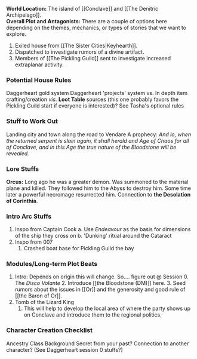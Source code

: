 **World Location:** The island of [[Conclave]] and [[The Denitric Archipelago]].  
**Overall Plot and Antagonists:** There are a couple of options here depending on the themes, mechanics, or types of stories that we want to explore. 
1. Exiled house from [[The Sister Cities|Keyhearth]]. 
2. Dispatched to investigate rumors of a divine artifact. 
3. Members of [[The Pickling Guild]] sent to investigate increased extraplanar activity.
### Potential House Rules
Daggerheart gold system
Daggerheart 'projects' system vs. In depth item crafting/creation *vis.* **Loot Table** sources (this one probably favors the Pickling Guild start if everyone is interested)?
See Tasha's optional rules

### Stuff to Work Out
Landing city and town along the road to Vendare
A prophecy: *And lo, when the returned serpent is slain again, it shall herald and Age of Chaos for all of Conclave, and in this Age the true nature of the Bloodstone will be revealed.* 

### Lore Stuffs
**Orcus:** Long ago he was a greater demon. Was summoned to the material plane and killed. They followed him to the Abyss to destroy him. Some time later a powerful necromage resurrected him. Connection to **the Desolation of Corinthia**. 

### Intro Arc Stuffs
1. Inspo from Captain Cook
   	a. Use *Endeavour* as the basis for dimensions of the ship they cross on
   	b. 'Dunking' ritual around the Cataract
2. Inspo from 007
	1. Crashed boat base for Pickling Guild the bay


### Modules/Long-term Plot Beats
1. Intro: Depends on origin this will change. So.... figure out @ Session 0. The *Disco Volante*
	2. Introduce [[the Bloodstone (DM)]] here.
	3. Seed rumors about the issues in [[Or]] and the generosity and good rule of [[the Baron of Or]]. 
2. Tomb of the Lizard King
	1. This will help to develop the local area of where the party shows up on Conclave and introduce them to the regional politics. 

### Character Creation Checklist
Ancestry
Class
Background
Secret from your past?
Connection to another character? (See Daggerheart session 0 stuffs?)
